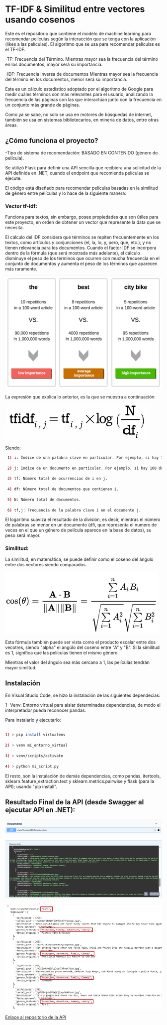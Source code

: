 # TF-IDF & Similitud entre vectores usando cosenos

Este es el repositorio que contiene el modelo de machine learning para recomendar películas según la interacción que se tenga con la aplicación (likes a las películas). El algoritmo que se usa para recomendar películas es el TF-IDF.

-TF: Frecuencia del Término. 
Mientras mayor sea la frecuencia del término en los documentos, mayor será su importancia.

-IDF: Frecuencia inversa de documentos
Mientras mayor sea la frecuencia del término en los documentos, menor será su importancia. 

Este es un cálculo estadístico adoptado por el algoritmo de Google para medir cuáles términos son más relevantes para el usuario, analizando la frecuencia de las páginas con las que interactúan junto con la frecuencia en un conjunto más grande de páginas.

Como ya se sabe, no solo se usa en motores de búsquedas de internet, también se usa en sistemas bibliotecarios, en minería de datos, entre otras áreas.

## ¿Cómo funciona el proyecto?

-Tipo de sistema de recomendación: BASADO EN CONTENIDO (género de película).

Se utilizó Flask para definir una API sencilla que recibiera una solicitud de la API definida en .NET, cuando el endpoint que recomienda películas se ejecute. 

El código está diseñado para recomendar películas basadas en la similitud de género entre películas y lo hace de la siguiente manera:

### Vector tf-idf:

Funciona para textos, sin embargo, posee propiedades que son útiles para este proyecto, en orden de obtener un vector que represente la data que se necesita.

El cálculo del IDF considera qué términos se repiten frecuentemente en los textos, como artículos y conjunciones (el, la, lo, y, pero, que, etc.), y no tienen relevancia para los documentos. Cuando el factor IDF se incorpora dentro de la fórmula (que será mostrada más adelante), el cálculo disminuye el peso de los términos que ocurren con mucha frecuencia en el conjunto de documentos y aumenta el peso de los términos que aparecen más raramente.

![Representación de ejemplo](IARECOMMEND/../images/ejemploIDF.png)

La expresión que explica lo anterior, es la que se muestra a continuación:

![Expresión TDF-IDF](IARECOMMEND/../images/IDFormula.png)

Siendo: 

```bash
 1) i: Índice de una palabra clave en particular. Por ejemplo, si hay 10 palabras clave en un documento, i puede variar de 1 a 10.

 2) j: Índice de un documento en particular. Por ejemplo, si hay 100 documentos en un conjunto, j puede variar de 1 a 100.

 3) tf: Número total de ocurrencias de i en j.

 4) df: Número total de documentos que contienen i.

 5) N: Número total de documentos.

 6) tf,j: Frecuencia de la palabra clave i en el documento j.

 ```

 El logaritmo suaviza el resultado de la división, es decir, mientras el número de palabras se menor en un documento (dfi, que representa el numero de veces en el que un género de película aparece en la base de datos), su peso será mayor.

### Similitud:

La similitud, en matemática, se puede definir como el coseno del ángulo entre dos vectores siendo comparados.

![Expresión](IARECOMMEND/../images/coseno_formula.png)

Esta fórmula también puede ser vista como el producto escalar entre dos vecotres, siendo "alpha" el angúlo del coseno entre "A" y "B". Si la similitud es 1, significa que las películas tienen el mismo género.

Mientras el valor del ángulo sea más cercano a 1, las películas tendrán mayor similtud.

## Instalación

En Visual Studio Code, se hizo la instalación de las siguientes dependecias:

1- Venv: Entorno virtual para aislar determinadas dependencias, de modo el interpretador pueda reconocer pandas.

Para instalarlo y ejecutarlo:

```bash

1) > pip install virtualenv

2) > venv mi_entorno_virtual

3) > venv/scripts/activate 

4) > python mi_script.py
 ```

El resto, son la instalación de demás dependencias, como pandas, itertools, sklearn.feature_extraction.text y sklearn.metrics.pairwise y flask (para la API); usando "pip install".

## Resultado Final de la API (desde Swagger al ejecutar API en .NET):

![Endpoint de Recomendación](IARECOMMEND/../images/endpoint.png)

![Ejecución del Endpoint](IARECOMMEND/../images/salida.png)

![Salida](IARECOMMEND/../images/archivoTxt.jpg)

[Enlace al repositorio de la API](https://github.com/andreselc/Backend_RecomendAI)

    

